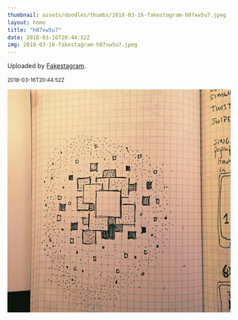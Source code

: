 ```yaml
---
thumbnail: assets/doodles/thumbs/2018-03-16-fakestagram-h07xw5u7.jpeg
layout: home
title: "h07xw5u7"
date: 2018-03-16T20:44:52Z
img: 2018-03-16-fakestagram-h07xw5u7.jpeg
---
```


Uploaded by [Fakestagram](https://github.com/opyate/fakestagram).

<small>2018-03-16T20:44:52Z</small>

![Uploaded by Fakestagram](assets/doodles/original/2018-03-16-fakestagram-h07xw5u7.jpeg)
